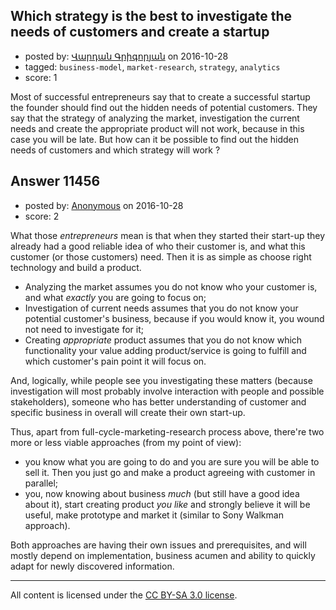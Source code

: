 ## Which strategy is the best to investigate the needs of customers and create a startup

- posted by: [Վարդան Գրիգորյան](https://stackexchange.com/users/2123647/user11796) on 2016-10-28
- tagged: `business-model`, `market-research`, `strategy`, `analytics`
- score: 1

Most of successful entrepreneurs say that to create a successful startup the founder should find out the hidden needs of potential customers. They say that the strategy of analyzing the market, investigation the current needs and create the appropriate product will not work, because in this case you will be late. But how can it be possible to find out the hidden needs of customers and which strategy will work ?


## Answer 11456

- posted by: [Anonymous](https://stackexchange.com/users/1584111/anonymous) on 2016-10-28
- score: 2

What those *entrepreneurs* mean is that when they started their start-up they already had a good reliable idea of who their customer is, and what this customer (or those customers) need. Then it is as simple as choose right technology and build a product.

- Analyzing the market assumes you do not know who your customer is, and what *exactly* you are going to focus on;
- Investigation of current needs assumes that you do not know your potential customer's business, because if you would know it, you wound not need to investigate for it;
- Creating *appropriate* product assumes that you do not know which functionality your value adding product/service is going to fulfill and which customer's pain point it will focus on.

And, logically, while people see you investigating these matters (because investigation will most probably involve interaction with people and possible stakeholders), someone who has better understanding of customer and specific business in overall will create their own start-up.

Thus, apart from full-cycle-marketing-research process above, there're two more or less viable approaches (from my point of view):

- you know what you are going to do and you are sure you will be able to sell it. Then you just go and make a product agreeing with customer in parallel;
- you, now knowing about business *much* (but still have a good idea about it), start creating product *you like* and strongly believe it will be useful, make prototype and market it (similar to Sony Walkman approach).

Both approaches are having their own issues and prerequisites, and will mostly depend on implementation, business acumen and ability to quickly adapt for newly discovered information.



---

All content is licensed under the [CC BY-SA 3.0 license](https://creativecommons.org/licenses/by-sa/3.0/).
